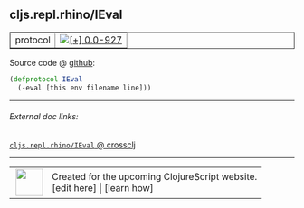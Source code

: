 ## cljs.repl.rhino/IEval



 <table border="1">
<tr>
<td>protocol</td>
<td><a href="https://github.com/cljsinfo/cljs-api-docs/tree/0.0-927"><img valign="middle" alt="[+] 0.0-927" title="Added in 0.0-927" src="https://img.shields.io/badge/+-0.0--927-lightgrey.svg"></a> </td>
</tr>
</table>









Source code @ [github](https://github.com/clojure/clojurescript/blob/r1211/src/clj/cljs/repl/rhino.clj#L26-L27):

```clj
(defprotocol IEval
  (-eval [this env filename line]))
```

<!--
Repo - tag - source tree - lines:

 <pre>
clojurescript @ r1211
└── src
    └── clj
        └── cljs
            └── repl
                └── <ins>[rhino.clj:26-27](https://github.com/clojure/clojurescript/blob/r1211/src/clj/cljs/repl/rhino.clj#L26-L27)</ins>
</pre>

-->

---



###### External doc links:

[`cljs.repl.rhino/IEval` @ crossclj](http://crossclj.info/fun/cljs.repl.rhino/IEval.html)<br>

---

 <table>
<tr><td>
<img valign="middle" align="right" width="48px" src="http://i.imgur.com/Hi20huC.png">
</td><td>
Created for the upcoming ClojureScript website.<br>
[edit here] | [learn how]
</td></tr></table>

[edit here]:https://github.com/cljsinfo/cljs-api-docs/blob/master/cljsdoc/cljs.repl.rhino_IEval.cljsdoc
[learn how]:https://github.com/cljsinfo/cljs-api-docs/wiki/cljsdoc-files

<!--

This information was too distracting to show to readers, but I'll leave it
commented here since it is helpful to:

- pretty-print the data used to generate this document
- and show how to retrieve that data



The API data for this symbol:

```clj
{:ns "cljs.repl.rhino",
 :name "IEval",
 :type "protocol",
 :full-name-encode "cljs.repl.rhino_IEval",
 :source {:code "(defprotocol IEval\n  (-eval [this env filename line]))",
          :title "Source code",
          :repo "clojurescript",
          :tag "r1211",
          :filename "src/clj/cljs/repl/rhino.clj",
          :lines [26 27]},
 :methods [{:name "-eval",
            :signature ["[this env filename line]"],
            :docstring nil}],
 :full-name "cljs.repl.rhino/IEval",
 :history [["+" "0.0-927"]]}

```

Retrieve the API data for this symbol:

```clj
;; from Clojure REPL
(require '[clojure.edn :as edn])
(-> (slurp "https://raw.githubusercontent.com/cljsinfo/cljs-api-docs/catalog/cljs-api.edn")
    (edn/read-string)
    (get-in [:symbols "cljs.repl.rhino/IEval"]))
```

-->
